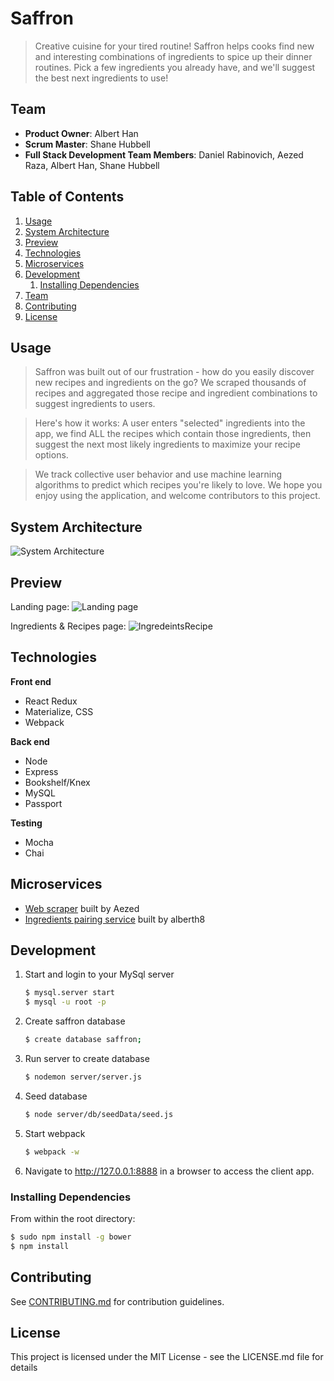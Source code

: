 # Saffron

> Creative cuisine for your tired routine!  Saffron helps cooks find new and interesting combinations of ingredients to spice up their dinner routines.  Pick a few ingredients you already have, and we'll suggest the best next ingredients to use!


## Team

  - __Product Owner__: Albert Han
  - __Scrum Master__: Shane Hubbell
  - __Full Stack Development Team Members__: Daniel Rabinovich, Aezed Raza, Albert Han, Shane Hubbell
 

## Table of Contents

1. [Usage](#usage)
1. [System Architecture](#system-architecture)
1. [Preview](#preview)
1. [Technologies](#technologies)
1. [Microservices](#microservices)
1. [Development](#development)
    1. [Installing Dependencies](#installing-dependencies)
1. [Team](#team)
1. [Contributing](#contributing)
1. [License](#license)


## Usage

> Saffron was built out of our frustration - how do you easily discover new recipes and ingredients on the go?  We scraped thousands of recipes and aggregated those recipe and ingredient combinations to suggest ingredients to users.  

> Here's how it works:  A user enters "selected" ingredients into the app, we find ALL the recipes which contain those ingredients, then suggest the next most likely ingredients to maximize your recipe options.  

> We track collective user behavior and use machine learning algorithms to predict which recipes you're likely to love.  We hope you enjoy using the application, and welcome contributors to this project.


## System Architecture

![System Architecture](https://github.com/AquaticPidgeon/Saffron/blob/master/sysArch2.png)


## Preview

Landing page:
![Landing page](https://github.com/AquaticPidgeon/Saffron/blob/master/landingPage.png?raw=true)

Ingredients & Recipes page:
![IngredeintsRecipe](https://github.com/AquaticPidgeon/Saffron/blob/master/SPA.png?raw=true) 


## Technologies

**Front end**
- React Redux
- Materialize, CSS
- Webpack

**Back end**
- Node
- Express
- Bookshelf/Knex
- MySQL
- Passport

**Testing**
- Mocha
- Chai


## Microservices

- [Web scraper](https://github.com/AquaticPidgeon/recipe-scraper) built by Aezed
- [Ingredients pairing service](https://github.com/alberth8/PairingService) built by alberth8

## Development

1. Start and login to your MySql server

   ```bash
   $ mysql.server start
   $ mysql -u root -p
   ```

2. Create saffron database

   ```bash
   $ create database saffron;
   ```

3. Run server to create database

   ```bash
   $ nodemon server/server.js
   ```

4. Seed database

   ```bash
   $ node server/db/seedData/seed.js
   ```

5. Start webpack

   ```bash
   $ webpack -w
   ```

6. Navigate to http://127.0.0.1:8888 in a browser to access the client app. 

### Installing Dependencies

From within the root directory:

```bash
$ sudo npm install -g bower
$ npm install
```

## Contributing

See [CONTRIBUTING.md](CONTRIBUTING.md) for contribution guidelines.

## License

This project is licensed under the MIT License - see the LICENSE.md file for details
